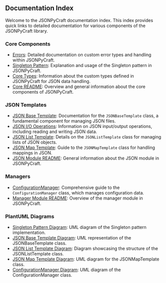 ## Documentation Index

Welcome to the JSONPyCraft documentation index. This index provides quick links to detailed documentation for various components of the JSONPyCraft library.

### Core Components
- [Errors](core/errors.md): Detailed documentation on custom error types and handling within JSONPyCraft.
- [Singleton Pattern](core/singleton.md): Explanation and usage of the Singleton pattern in JSONPyCraft.
- [Core Types](core/types.md): Information about the custom types defined in JSONPyCraft for JSON data handling.
- [Core README](core/README.md): Overview and general information about the core components of JSONPyCraft.

### JSON Templates
- [JSON Base Template](json/base.md): Documentation for the `JSONBaseTemplate` class, a fundamental component for managing JSON files.
- [JSON I/O Operations](json/io.md): Information on JSON input/output operations, including reading and writing JSON data.
- [JSON List Template](json/list.md): Details on the `JSONListTemplate` class for managing lists of JSON objects.
- [JSON Map Template](json/map.md): Guide to the `JSONMapTemplate` class for handling mappings in JSON.
- [JSON Module README](json/README.md): General information about the JSON module in JSONPyCraft.

### Managers
- [ConfigurationManager](manager/configuration.md): Comprehensive guide to the `ConfigurationManager` class, which manages configuration data.
- [Manager Module README](manager/README.md): Overview of the manager module in JSONPyCraft.

### PlantUML Diagrams
- [Singleton Pattern Diagram](puml/core/Singleton.puml): UML diagram of the Singleton pattern implementation.
- [JSON Base Template Diagram](puml/json/JSONBaseTemplate.puml): UML representation of the JSONBaseTemplate class.
- [JSON List Template Diagram](puml/json/JSONListTemplate.puml): Diagram showcasing the structure of the JSONListTemplate class.
- [JSON Map Template Diagram](puml/json/JSONMapTemplate.puml): UML diagram for the JSONMapTemplate class.
- [ConfigurationManager Diagram](puml/manager/ConfigurationManager.puml): UML diagram of the ConfigurationManager class.
